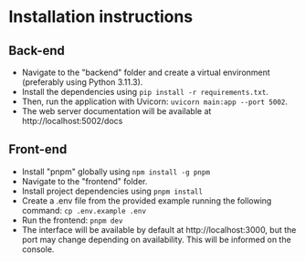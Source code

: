 # Installation instructions

## Back-end

- Navigate to the "backend" folder and create a virtual environment (preferably using Python 3.11.3).
- Install the dependencies using `pip install -r requirements.txt`.
- Then, run the application with Uvicorn: `uvicorn main:app --port 5002`.
- The web server documentation will be available at http://localhost:5002/docs

## Front-end

- Install "pnpm" globally using `npm install -g pnpm`
- Navigate to the "frontend" folder.
- Install project dependencies using `pnpm install`
- Create a .env file from the provided example running the following command: `cp .env.example .env`
- Run the frontend: `pnpm dev`
- The interface will be available by default at http://localhost:3000, but the port may change depending on availability. This will be informed on the console.
